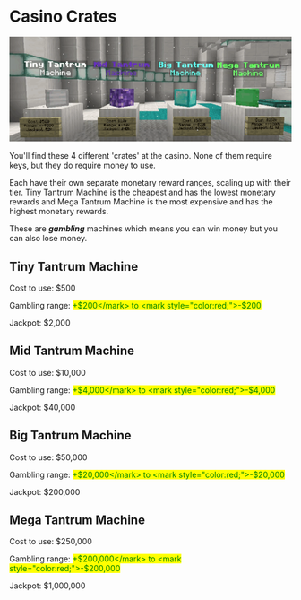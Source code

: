 # Casino Crates

![](<../../.gitbook/assets/casino crates.gif>)

You'll find these 4 different 'crates' at the casino. None of them require keys, but they do require money to use.&#x20;

Each have their own separate monetary reward ranges, scaling up with their tier. Tiny Tantrum Machine is the cheapest and has the lowest monetary rewards and Mega Tantrum Machine is the most expensive and has the highest monetary rewards.

These are _**gambling**_ machines which means you can win money but you can also lose money.

## Tiny Tantrum Machine

Cost to use: $500

Gambling range: <mark style="color:green;">+$200</mark> to <mark style="color:red;">-$200</mark>

Jackpot: $2,000

## Mid Tantrum Machine

Cost to use: $10,000

Gambling range: <mark style="color:green;">+$4,000</mark> to <mark style="color:red;">-$4,000</mark>

Jackpot: $40,000

## Big Tantrum Machine

Cost to use: $50,000

Gambling range: <mark style="color:green;">+$20,000</mark> to <mark style="color:red;">-$20,000</mark>

Jackpot: $200,000

## Mega Tantrum Machine

Cost to use: $250,000

Gambling range: <mark style="color:green;">+$200,000</mark> to <mark style="color:red;">-$200,000</mark>

Jackpot: $1,000,000
